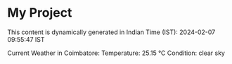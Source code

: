 # My Project

This content is dynamically generated in Indian Time (IST): 2024-02-07 09:55:47 IST


Current Weather in Coimbatore:
Temperature: 25.15 °C
Condition: clear sky
